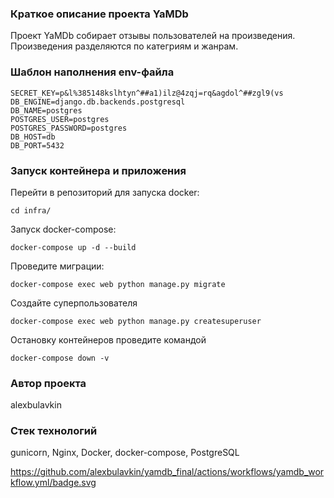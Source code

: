 ### Краткое описание проекта YaMDb

Проект YaMDb собирает отзывы пользователей на произведения. Произведения разделяются по категриям и жанрам.


### Шаблон наполнения env-файла
```
SECRET_KEY=p&l%385148kslhtyn^##a1)ilz@4zqj=rq&agdol^##zgl9(vs
DB_ENGINE=django.db.backends.postgresql
DB_NAME=postgres
POSTGRES_USER=postgres
POSTGRES_PASSWORD=postgres
DB_HOST=db
DB_PORT=5432
```
### Запуск контейнера и приложения

Перейти в репозиторий для запуска docker:

```
cd infra/
```

Запуск docker-compose:

```
docker-compose up -d --build

```

Проведите миграции:

```
docker-compose exec web python manage.py migrate
```

Cоздайте суперпользователя

```
docker-compose exec web python manage.py createsuperuser
```

Остановку контейнеров проведите командой

```
docker-compose down -v 
```

### Автор проекта

alexbulavkin

### Стек технологий
gunicorn, Nginx, Docker, docker-compose, PostgreSQL

https://github.com/alexbulavkin/yamdb_final/actions/workflows/yamdb_workflow.yml/badge.svg

